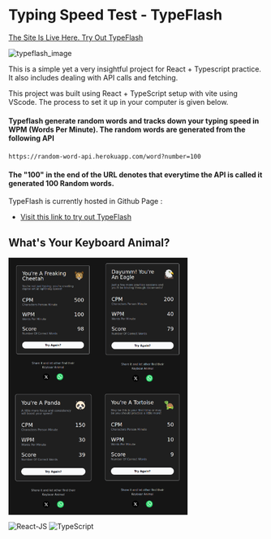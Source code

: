 # Typing Speed Test - TypeFlash

[The Site Is Live Here. Try Out TypeFlash](https://typeflash.netlify.app/)

![typeflash_image](public/typing_speed_game.png)

This is a simple yet a very insightful project for React + Typescript practice. It also includes dealing with API calls and fetching.

This project was built using React + TypeScript setup with vite using VScode. The process to set it up in your computer is given below.

#### Typeflash generate random words and tracks down your typing speed in WPM (Words Per Minute). The random words are generated from the following API

`https://random-word-api.herokuapp.com/word?number=100`



#### The "100" in the end of the URL denotes that everytime the API is called it generated 100 Random words.

TypeFlash is currently hosted in Github Page :

- [Visit this link to try out TypeFlash](https://typeflash.netlify.app/)

## What's Your Keyboard Animal?
<div style="display:flex; flex-wrap:wrap;">
<img src="public/cheetah_remarks.png" style="width:35%; height:auto;">
<img src="public/remarks_eagle.png" style="width:35%; height:auto;">
<img src="public/remarks_panda.png" style="width:35%; height:auto;">
<img src="public/remarks_tortoise.png" style="width:35%; height:auto;">
</div>

![React-JS](https://cdn.iconscout.com/icon/free/png-256/free-react-logo-icon-download-in-svg-png-gif-file-formats--company-brand-world-logos-vol-4-pack-icons-282599.png?f=webp&w=050) ![TypeScript](https://upload.wikimedia.org/wikipedia/commons/thumb/4/4c/Typescript_logo_2020.svg/50px-Typescript_logo_2020.svg.png)

